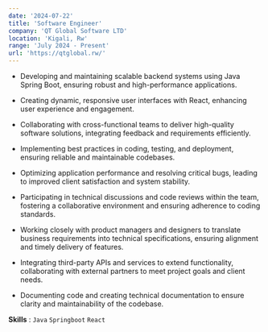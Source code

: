 ```yaml
---
date: '2024-07-22'
title: 'Software Engineer'
company: 'QT Global Software LTD'
location: 'Kigali, Rw'
range: 'July 2024 - Present'
url: 'https://qtglobal.rw/'
---
```


- Developing and maintaining scalable backend systems using Java Spring Boot, ensuring robust and high-performance applications.

- Creating dynamic, responsive user interfaces with React, enhancing user experience and engagement.

- Collaborating with cross-functional teams to deliver high-quality software solutions, integrating feedback and requirements efficiently.

- Implementing best practices in coding, testing, and deployment, ensuring reliable and maintainable codebases.

- Optimizing application performance and resolving critical bugs, leading to improved client satisfaction and system stability.

- Participating in technical discussions and code reviews within the team, fostering a collaborative environment and ensuring adherence to coding standards.

- Working closely with product managers and designers to translate business requirements into technical specifications, ensuring alignment and timely delivery of features.

- Integrating third-party APIs and services to extend functionality, collaborating with external partners to meet project goals and client needs.

- Documenting code and creating technical documentation to ensure clarity and maintainability of the codebase.

**Skills** : `Java` `Springboot` `React` 
